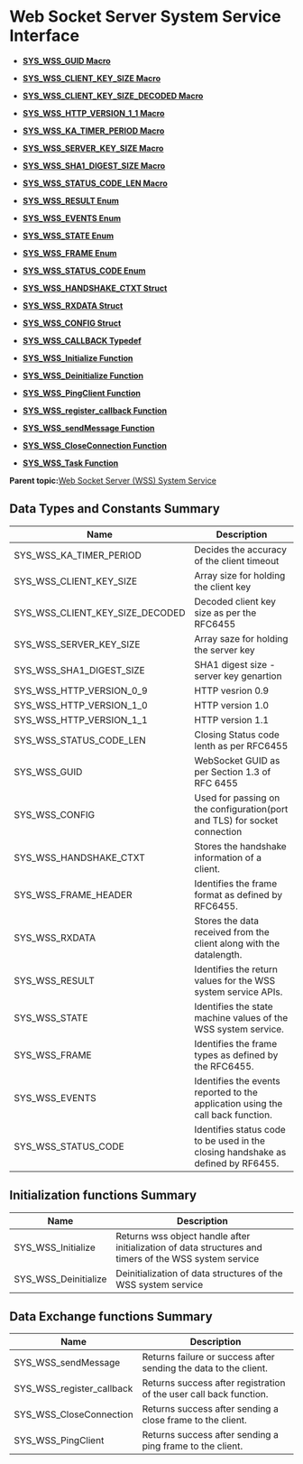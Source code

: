 # Web Socket Server System Service Interface

-   **[SYS\_WSS\_GUID Macro](resources/GUID-818A720C-1FD4-4EA4-B22C-F44B52F11DB5.md)**  

-   **[SYS\_WSS\_CLIENT\_KEY\_SIZE Macro](resources/GUID-7A668B78-45FE-4EDF-965E-1900422374CE.md)**  

-   **[SYS\_WSS\_CLIENT\_KEY\_SIZE\_DECODED Macro](resources/GUID-067B7E35-0233-4030-BDC7-ADA3C5A65281.md)**  

-   **[SYS\_WSS\_HTTP\_VERSION\_1\_1 Macro](resources/GUID-B12643ED-A0B9-4331-9E81-961355411485.md)**  

-   **[SYS\_WSS\_KA\_TIMER\_PERIOD Macro](resources/GUID-8305E5FB-D8B6-4824-AD2A-EFA4BF0DCDCD.md)**  

-   **[SYS\_WSS\_SERVER\_KEY\_SIZE Macro](resources/GUID-BEE2CEA6-760B-4433-B6F9-46FAD85BA076.md)**  

-   **[SYS\_WSS\_SHA1\_DIGEST\_SIZE Macro](resources/GUID-055E1A74-7370-4E9A-BDC6-FE5CA1547D14.md)**  

-   **[SYS\_WSS\_STATUS\_CODE\_LEN Macro](resources/GUID-DE91F328-40E1-48BE-9E5D-8638A49014A1.md)**  

-   **[SYS\_WSS\_RESULT Enum](resources/GUID-7DC907EC-3CE8-45F2-A78B-6AACDAEF6F52.md)**  

-   **[SYS\_WSS\_EVENTS Enum](resources/GUID-0F240AEF-6B53-4CD2-A8FD-1D16BA00B43E.md)**  

-   **[SYS\_WSS\_STATE Enum](resources/GUID-04628A3C-69FB-458A-B6A7-9CE08A6C26EB.md)**  

-   **[SYS\_WSS\_FRAME Enum](resources/GUID-91BC6347-08EF-4EE7-ADDE-90524E70867A.md)**  

-   **[SYS\_WSS\_STATUS\_CODE Enum](resources/GUID-8A2DC2AD-7D43-4568-9CA7-325A8F1C64CA.md)**  

-   **[SYS\_WSS\_HANDSHAKE\_CTXT Struct](resources/GUID-17FAEA79-D63F-4222-B015-DF863DD4AFA6.md)**  

-   **[SYS\_WSS\_RXDATA Struct](resources/GUID-B70E454B-E9FB-4214-AC26-354C154592A1.md)**  

-   **[SYS\_WSS\_CONFIG Struct](resources/GUID-79B1C1D0-37E8-464B-82BE-41A226C2AB59.md)**  

-   **[SYS\_WSS\_CALLBACK Typedef](resources/GUID-C340A70C-DB26-427E-B902-B253B1590DD7.md)**  

-   **[SYS\_WSS\_Initialize Function](resources/GUID-9F1A7B19-413E-4254-8E08-E61C7A180E8F.md)**  

-   **[SYS\_WSS\_Deinitialize Function](resources/GUID-897565A1-B722-4A0C-AE94-7C04BDEBEA4F.md)**  

-   **[SYS\_WSS\_PingClient Function](resources/GUID-8C607133-0A31-4E3D-BDCC-A6CF5E5950B9.md)**  

-   **[SYS\_WSS\_register\_callback Function](resources/GUID-846D93A7-8E39-4AB6-AF2F-99A20D770DB9.md)**  

-   **[SYS\_WSS\_sendMessage Function](resources/GUID-B0D9910C-94B2-4947-AC80-5CE869E553BB.md)**  

-   **[SYS\_WSS\_CloseConnection Function](resources/GUID-6226C2BC-B29A-4FFD-BE21-B9B3EF06B446.md)**  

-   **[SYS\_WSS\_Task Function](resources/GUID-28B1581E-648F-4F92-B376-19B1A46D81C3.md)**  


**Parent topic:**[Web Socket Server \(WSS\) System Service](GUID-097A4209-8474-480E-A141-6C8FC60A7671.md)

## Data Types and Constants Summary

|Name|Description|
|----|-----------|
|SYS\_WSS\_KA\_TIMER\_PERIOD|Decides the accuracy of the client timeout|
|SYS\_WSS\_CLIENT\_KEY\_SIZE|Array size for holding the client key|
|SYS\_WSS\_CLIENT\_KEY\_SIZE\_DECODED|Decoded client key size as per the RFC6455|
|SYS\_WSS\_SERVER\_KEY\_SIZE|Array saze for holding the server key|
|SYS\_WSS\_SHA1\_DIGEST\_SIZE|SHA1 digest size -server key genartion|
|SYS\_WSS\_HTTP\_VERSION\_0\_9|HTTP vesrion 0.9|
|SYS\_WSS\_HTTP\_VERSION\_1\_0|HTTP version 1.0|
|SYS\_WSS\_HTTP\_VERSION\_1\_1|HTTP version 1.1|
|SYS\_WSS\_STATUS\_CODE\_LEN|Closing Status code lenth as per RFC6455|
|SYS\_WSS\_GUID|WebSocket GUID as per Section 1.3 of RFC 6455|
|SYS\_WSS\_CONFIG|Used for passing on the configuration\(port and TLS\) for socket connection|
|SYS\_WSS\_HANDSHAKE\_CTXT|Stores the handshake information of a client.|
|SYS\_WSS\_FRAME\_HEADER|Identifies the frame format as defined by RFC6455.|
|SYS\_WSS\_RXDATA|Stores the data received from the client along with the datalength.|
|SYS\_WSS\_RESULT|Identifies the return values for the WSS system service APIs.|
|SYS\_WSS\_STATE|Identifies the state machine values of the WSS system service.|
|SYS\_WSS\_FRAME|Identifies the frame types as defined by the RFC6455.|
|SYS\_WSS\_EVENTS|Identifies the events reported to the application using the call back function.|
|SYS\_WSS\_STATUS\_CODE|Identifies status code to be used in the closing handshake as defined by RF6455.|

## Initialization functions Summary

|Name|Description|
|----|-----------|
|SYS\_WSS\_Initialize|Returns wss object handle after initialization of data structures and timers of the WSS system service|
|SYS\_WSS\_Deinitialize|Deinitialization of data structures of the WSS system service|

## Data Exchange functions Summary

|Name|Description|
|----|-----------|
|SYS\_WSS\_sendMessage|Returns failure or success after sending the data to the client.|
|SYS\_WSS\_register\_callback|Returns success after registration of the user call back function.|
|SYS\_WSS\_CloseConnection|Returns success after sending a close frame to the client.|
|SYS\_WSS\_PingClient|Returns success after sending a ping frame to the client.|

